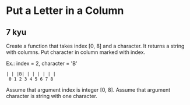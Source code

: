 # Put a Letter in a Column
## 7 kyu

Create a function that takes index [0, 8] and a character. It returns a string with columns. Put character in column marked with index.

Ex.: index = 2, character = 'B'
```
| | |B| | | | | | |
 0 1 2 3 4 5 6 7 8
```
Assume that argument index is integer [0, 8]. Assume that argument character is string with one character.

